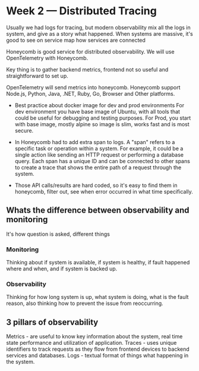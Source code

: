 # Week 2 — Distributed Tracing

Usually we had logs for tracing, but modern observability mix all the logs in system, and give as a story what happened.
When systems are massive, it's good to see on service map how services are connected

Honeycomb is good service for distributed observability. We will use OpenTelemetry with Honeycomb.

Key thing is to gather backend metrics, frontend not so useful and straightforward to set up.

OpenTelemetry will send metrics into honeycomb. Honeycomb support Node.js, Python, Java, .NET, Ruby, Go, Browser and Other platforms.

* Best practice about docker image for dev and prod environments
For dev environment you have base image of Ubuntu, with all tools that could be useful for debugging and testing purposes. For Prod, you start with base image, mostly alpine so image is slim, works fast and is most secure.

* In Honeycomb had to add extra span to logs. A "span" refers to a specific task or operation within a system. For example, it could be a single action like sending an HTTP request or performing a database query. Each span has a unique ID and can be connected to other spans to create a trace that shows the entire path of a request through the system.

* Those API calls/results are hard coded, so it's easy to find them in honeycomb, filter out, see when error occurred in what time specifically.

## Whats the difference between observability and monitoring

It's how question is asked, different things
### Monitoring
Thinking about if system is available, if system is healthy, if fault happened where and when, and if system is backed up.
### Observability
Thinking for how long system is up, what system is doing, what is the fault reason, also thinking how to prevent the issue from reoccurring.

## 3 pillars of observability
Metrics - are useful to know key information about the system, real time state performance and utilization of application.
Traces - uses unique identifiers to track requests as they flow from frontend devices to backend services and databases. 
Logs - textual format of things what happening in the system.